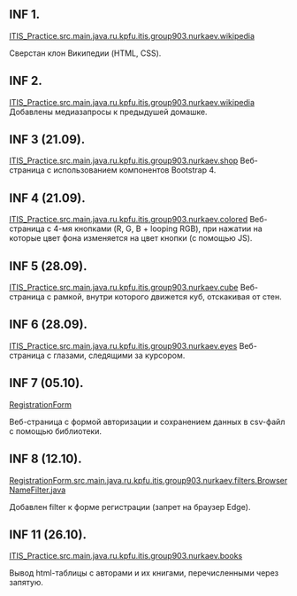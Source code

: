 ## INF 1.
[ITIS_Practice.src.main.java.ru.kpfu.itis.group903.nurkaev.wikipedia](https://github.com/ShamilNur/KFU-Programming-Java3/tree/main/ITIS_Practice/src/main/java/ru/kpfu/itis/group903/nurkaev/wikipedia)

Сверстан клон Википедии (HTML, CSS).

## INF 2.
[ITIS_Practice.src.main.java.ru.kpfu.itis.group903.nurkaev.wikipedia](https://github.com/ShamilNur/KFU-Programming-Java3/tree/main/ITIS_Practice/src/main/java/ru/kpfu/itis/group903/nurkaev/wikipedia)
Добавлены медиазапросы к предыдушей домашке.

## INF 3 (21.09).
[ITIS_Practice.src.main.java.ru.kpfu.itis.group903.nurkaev.shop](https://github.com/ShamilNur/KFU-Programming-Java3/tree/main/ITIS_Practice/src/main/java/ru/kpfu/itis/group903/nurkaev/shop)
Веб-страница с использованием компонентов Bootstrap 4.

## INF 4 (21.09).
[ITIS_Practice.src.main.java.ru.kpfu.itis.group903.nurkaev.colored](https://github.com/ShamilNur/KFU-Programming-Java3/tree/main/ITIS_Practice/src/main/java/ru/kpfu/itis/group903/nurkaev/colored)
Веб-страница с 4-мя кнопками (R, G, B + looping RGB), при нажатии на которые цвет фона изменяется на цвет кнопки (с помощью JS).

## INF 5 (28.09).
[ITIS_Practice.src.main.java.ru.kpfu.itis.group903.nurkaev.cube](https://github.com/ShamilNur/KFU-Programming-Java3/tree/main/ITIS_Practice/src/main/java/ru/kpfu/itis/group903/nurkaev/cube)
Веб-страница с рамкой, внутри которого движется куб, отскакивая от стен.


## INF 6 (28.09).
[ITIS_Practice.src.main.java.ru.kpfu.itis.group903.nurkaev.eyes](https://github.com/ShamilNur/KFU-Programming-Java3/tree/main/ITIS_Practice/src/main/java/ru/kpfu/itis/group903/nurkaev/eyes)
Веб-страница с глазами, следящими за курсором.

## INF 7 (05.10).
[RegistrationForm](https://github.com/ShamilNur/KFU-Programming-Java3/tree/main/RegistrationForm)

Веб-страница с формой авторизации и сохранением данных в csv-файл с помощью библиотеки.  

## INF 8 (12.10).
[RegistrationForm.src.main.java.ru.kpfu.itis.group903.nurkaev.filters.BrowserNameFilter.java](https://github.com/ShamilNur/KFU-Programming-Java3/blob/main/RegistrationForm/src/main/java/ru/kpfu/itis/group903/nurkaev/filters/BrowserNameFilter.java)

Добавлен filter к форме регистрации (запрет на браузер Edge).

## INF 11 (26.10).
[ITIS_Practice.src.main.java.ru.kpfu.itis.group903.nurkaev.books](https://github.com/ShamilNur/KFU-Programming-Java3/tree/main/ITIS_Practice/src/main/java/ru/kpfu/itis/group903/nurkaev/books)

Вывод html-таблицы с авторами и их книгами, перечисленными через запятую.
